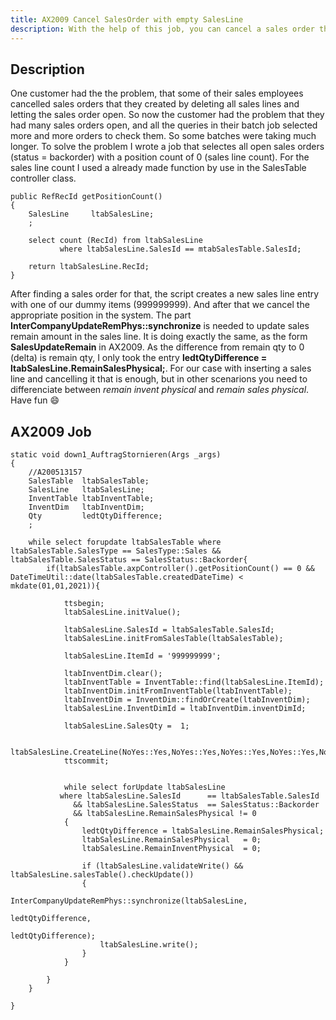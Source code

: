 ```yaml
---
title: AX2009 Cancel SalesOrder with empty SalesLine
description: With the help of this job, you can cancel a sales order that has an empty salesline
---
```


## Description

One customer had the the problem, that some of their sales employees cancelled sales orders that they created by deleting all sales lines and letting the sales order open.
So now the customer had the problem that they had many sales orders open, and all the queries in their batch job selected more and more orders to check them. So some batches were taking much longer. To solve the problem I wrote a job that selectes all open sales orders (status = backorder) with a position count of 0 (sales line count). For the sales line count I used a already made function by use in the SalesTable controller class.

```text
public RefRecId getPositionCount()
{
    SalesLine     ltabSalesLine;
    ;

    select count (RecId) from ltabSalesLine
           where ltabSalesLine.SalesId == mtabSalesTable.SalesId;

    return ltabSalesLine.RecId;
}
```

After finding a sales order for that, the script creates a new sales line entry with one of our dummy items (999999999). And after that we cancel the appropriate position in the system. The part **InterCompanyUpdateRemPhys::synchronize** is needed to update sales remain amount in the sales line. It is doing exactly the same, as the form **SalesUpdateRemain** in AX2009. As the difference from remain qty to 0 (delta) is remain qty, I only took the entry **ledtQtyDifference = ltabSalesLine.RemainSalesPhysical;**.
For our case with inserting a sales line and cancelling it that is enough, but in other scenarions you need to differenciate between _remain invent physical_ and _remain sales physical_. Have fun :smile:

## AX2009 Job

```text
static void down1_AuftragStornieren(Args _args)
{
    //A200513157
    SalesTable  ltabSalesTable;
    SalesLine   ltabSalesLine;
    InventTable ltabInventTable;
    InventDim   ltabInventDim;
    Qty         ledtQtyDifference;
    ;

    while select forupdate ltabSalesTable where  ltabSalesTable.SalesType == SalesType::Sales && ltabSalesTable.SalesStatus == SalesStatus::Backorder{
        if(ltabSalesTable.axpController().getPositionCount() == 0 && DateTimeUtil::date(ltabSalesTable.createdDateTime) < mkdate(01,01,2021)){

            ttsbegin;
            ltabSalesLine.initValue();

            ltabSalesLine.SalesId = ltabSalesTable.SalesId;
            ltabSalesLine.initFromSalesTable(ltabSalesTable);

            ltabSalesLine.ItemId = '999999999';

            ltabInventDim.clear();
            ltabInventTable = InventTable::find(ltabSalesLine.ItemId);
            ltabInventDim.initFromInventTable(ltabInventTable);
            ltabInventDim = InventDim::findOrCreate(ltabInventDim);
            ltabSalesLine.InventDimId = ltabInventDim.inventDimId;

            ltabSalesLine.SalesQty =  1;

            ltabSalesLine.CreateLine(NoYes::Yes,NoYes::Yes,NoYes::Yes,NoYes::Yes,NoYes::Yes,NoYes::Yes,NoYes::Yes);
            ttscommit;


            while select forUpdate ltabSalesLine
           where ltabSalesLine.SalesId      == ltabSalesTable.SalesId
              && ltabSalesLine.SalesStatus  == SalesStatus::Backorder
              && ltabSalesLine.RemainSalesPhysical != 0
            {
                ledtQtyDifference = ltabSalesLine.RemainSalesPhysical;
                ltabSalesLine.RemainSalesPhysical   = 0;
                ltabSalesLine.RemainInventPhysical  = 0;

                if (ltabSalesLine.validateWrite() && ltabSalesLine.salesTable().checkUpdate())
                {
                    InterCompanyUpdateRemPhys::synchronize(ltabSalesLine,
                                                           ledtQtyDifference,
                                                           ledtQtyDifference);
                    ltabSalesLine.write();
                }
            }

        }
    }

}
```
